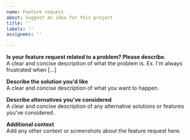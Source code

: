 ```yaml
---
name: Feature request
about: Suggest an idea for this project
title: ''
labels: ''
assignees: ''

---
```


**Is your feature request related to a problem? Please describe.**   
A clear and concise description of what the problem is. Ex. I'm always frustrated when [...]

**Describe the solution you'd like**   
A clear and concise description of what you want to happen.

**Describe alternatives you've considered**   
A clear and concise description of any alternative solutions or features you've considered.

**Additional context**   
Add any other context or screenshots about the feature request here.